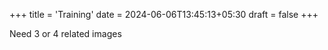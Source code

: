 +++
title = 'Training'
date = 2024-06-06T13:45:13+05:30
draft = false
+++

Need 3 or 4 related images

